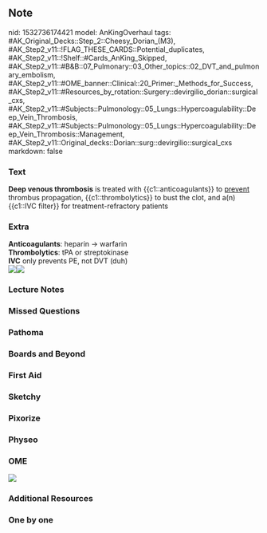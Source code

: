 ## Note
nid: 1532736174421
model: AnKingOverhaul
tags: #AK_Original_Decks::Step_2::Cheesy_Dorian_(M3), #AK_Step2_v11::!FLAG_THESE_CARDS::Potential_duplicates, #AK_Step2_v11::!Shelf::#Cards_AnKing_Skipped, #AK_Step2_v11::#B&B::07_Pulmonary::03_Other_topics::02_DVT_and_pulmonary_embolism, #AK_Step2_v11::#OME_banner::Clinical::20_Primer:_Methods_for_Success, #AK_Step2_v11::#Resources_by_rotation::Surgery::devirgilio_dorian::surgical_cxs, #AK_Step2_v11::#Subjects::Pulmonology::05_Lungs::Hypercoagulability::Deep_Vein_Thrombosis, #AK_Step2_v11::#Subjects::Pulmonology::05_Lungs::Hypercoagulability::Deep_Vein_Thrombosis::Management, #AK_Step2_v11::Original_decks::Dorian::surg::devirgilio::surgical_cxs
markdown: false

### Text
<b>Deep venous thrombosis</b> is treated with
{{c1::anticoagulants}} to <u>prevent</u> thrombus propagation,
{{c1::thrombolytics}} to bust the clot, and a(n) {{c1::IVC filter}}
for treatment-refractory patients

### Extra
<div>
  <b>Anticoagulants</b>: heparin → warfarin
</div>
<div>
  <b>Thrombolytics</b>: tPA or streptokinase
</div>
<div>
  <b>IVC</b> only prevents PE, not DVT (duh)
</div>
<div><img src="paste-1794609134960641.jpg"><img src=
"paste-1794634904764417.jpg"></div>

### Lecture Notes


### Missed Questions


### Pathoma


### Boards and Beyond


### First Aid


### Sketchy


### Pixorize


### Physeo


### OME
<div class="ome-widget">
  <a href="https://onlinemeded.org/spa/surgery?ref=anki"><img src=
  "_OME_AnkiFlashcards_Topic_2.png"></a>
</div>

### Additional Resources


### One by one

